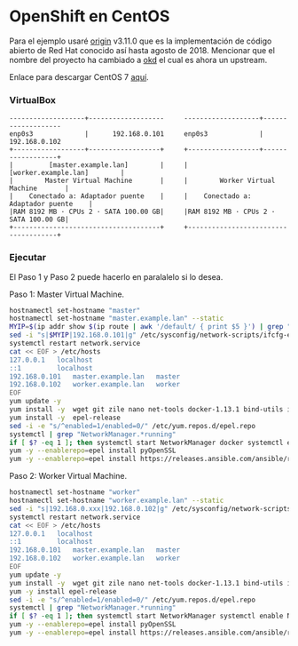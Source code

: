 # OpenShift en CentOS
Para el ejemplo usaré [origin](https://github.com/openshift/origin) v3.11.0 que es la implementación de código abierto de Red Hat conocido así hasta agosto de 2018. Mencionar que el nombre del proyecto ha cambiado a [okd](https://github.com/okd-project/okd) el cual es ahora un upstream.

Enlace para descargar CentOS 7 [aquí](https://archive.org/download/cent-os-7-dvd-x8664/CentOS-7-x86_64-DVD-2009.iso).



### VirtualBox

```
-------------------+-------------------     -------------------+-------------------
enp0s3             |      192.168.0.101     enp0s3             |      192.168.0.102
+------------------+------------------+     +------------------+------------------+
|         [master.example.lan]        |     |         [worker.example.lan]        |
|        Master Virtual Machine       |     |        Worker Virtual Machine       |
|    Conectado a: Adaptador puente    |     |    Conectado a: Adaptador puente    |
|RAM 8192 MB · CPUs 2 · SATA 100.00 GB|     |RAM 8192 MB · CPUs 2 · SATA 100.00 GB|
+-------------------------------------+     +-------------------------------------+
```

### Ejecutar

El Paso 1 y Paso 2 puede hacerlo en paralalelo si lo desea.

Paso 1: Master Virtual Machine.

```bash
hostnamectl set-hostname "master"
hostnamectl set-hostname "master.example.lan" --static
MYIP=$(ip addr show $(ip route | awk '/default/ { print $5 }') | grep "inet" | head -n 1 | awk '/inet/ {print $2}' | cut -d'/' -f1)
sed -i "s|$MYIP|192.168.0.101|g" /etc/sysconfig/network-scripts/ifcfg-enp0s3
systemctl restart network.service
cat << EOF > /etc/hosts
127.0.0.1   localhost 
::1         localhost
192.168.0.101   master.example.lan   master
192.168.0.102   worker.example.lan   worker
EOF
yum update -y
yum install -y  wget git zile nano net-tools docker-1.13.1 bind-utils iptables-services bridge-utils bash-completion kexec-tools sos psacct openssl-devel httpd-tools NetworkManager python-cryptography python2-pip python-devel  python-passlib java-1.8.0-openjdk-headless "@Development Tools"
yum install -y  epel-release
sed -i -e "s/^enabled=1/enabled=0/" /etc/yum.repos.d/epel.repo
systemctl | grep "NetworkManager.*running" 
if [ $? -eq 1 ]; then systemctl start NetworkManager docker systemctl enable NetworkManager docker; fi
yum -y --enablerepo=epel install pyOpenSSL
yum -y --enablerepo=epel install https://releases.ansible.com/ansible/rpm/release/epel-7-x86_64/ansible-2.6.5-1.el7.ans.noarch.rpm
```

Paso 2: Worker Virtual Machine.

```bash
hostnamectl set-hostname "worker"
hostnamectl set-hostname "worker.example.lan" --static
sed -i "s|192.168.0.xxx|192.168.0.102|g" /etc/sysconfig/network-scripts/ifcfg-enp0s3
systemctl restart network.service
cat << EOF > /etc/hosts
127.0.0.1   localhost 
::1         localhost
192.168.0.101   master.example.lan   master
192.168.0.102   worker.example.lan   worker
EOF
yum update -y
yum install -y  wget git zile nano net-tools docker-1.13.1 bind-utils iptables-services bridge-utils bash-completion kexec-tools sos psacct openssl-devel httpd-tools NetworkManager python-cryptography python2-pip python-devel  python-passlib java-1.8.0-openjdk-headless "@Development Tools"
yum -y install epel-release
sed -i -e "s/^enabled=1/enabled=0/" /etc/yum.repos.d/epel.repo
systemctl | grep "NetworkManager.*running" 
if [ $? -eq 1 ]; then systemctl start NetworkManager systemctl enable NetworkManager; fi
yum -y --enablerepo=epel install pyOpenSSL
yum -y --enablerepo=epel install https://releases.ansible.com/ansible/rpm/release/epel-7-x86_64/ansible-2.6.5-1.el7.ans.noarch.rpm
```
